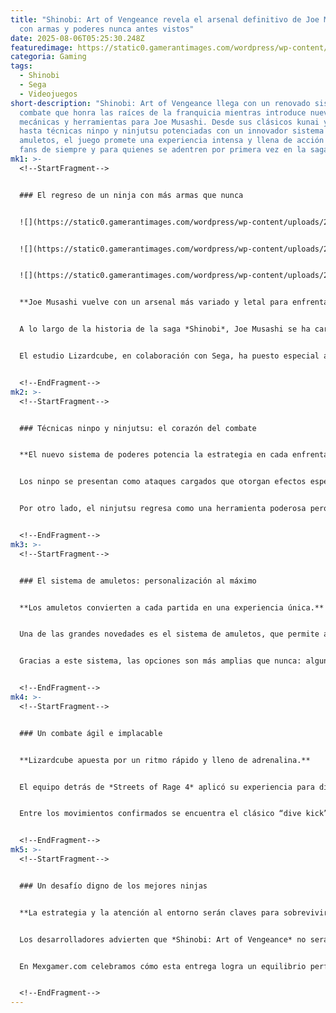 ```yaml
---
title: "Shinobi: Art of Vengeance revela el arsenal definitivo de Joe Musashi
  con armas y poderes nunca antes vistos"
date: 2025-08-06T05:25:30.248Z
featuredimage: https://static0.gamerantimages.com/wordpress/wp-content/uploads/2025/07/shinobi-art-of-vengeance-game-rant-advance-weapons-tools-feature.jpg?q=49&fit=crop&w=1100&h=618&dpr=2
categoria: Gaming
tags:
  - Shinobi
  - Sega
  - Videojuegos
short-description: "Shinobi: Art of Vengeance llega con un renovado sistema de
  combate que honra las raíces de la franquicia mientras introduce nuevas
  mecánicas y herramientas para Joe Musashi. Desde sus clásicos kunai y espadas
  hasta técnicas ninpo y ninjutsu potenciadas con un innovador sistema de
  amuletos, el juego promete una experiencia intensa y llena de acción para los
  fans de siempre y para quienes se adentren por primera vez en la saga."
mk1: >-
  <!--StartFragment-->


  ### El regreso de un ninja con más armas que nunca


  ![](https://static0.gamerantimages.com/wordpress/wp-content/uploads/2025/07/shinobi-art-of-vengeance-game-rant-advance-gameplay-ninpo-great-serpent-sequence.jpg?q=49&fit=crop&w=750&h=422&dpr=2)


  ![](https://static0.gamerantimages.com/wordpress/wp-content/uploads/2025/07/shinobi-art-of-vengeance-game-rant-advance-gameplay-ninpo-great-serpent-sequence-1.jpg?q=49&fit=crop&w=750&h=422&dpr=2)


  ![](https://static0.gamerantimages.com/wordpress/wp-content/uploads/2025/07/shinobi-art-of-vengeance-game-rant-advance-gameplay-ninpo-great-serpent-sequence-2.jpg?q=49&fit=crop&w=750&h=422&dpr=2)


  **Joe Musashi vuelve con un arsenal más variado y letal para enfrentar cualquier desafío.**


  A lo largo de la historia de la saga *Shinobi*, Joe Musashi se ha caracterizado por su dominio de diferentes armas y técnicas ninja. En *Shinobi: Art of Vengeance*, esta tradición se lleva más lejos que nunca, gracias a la incorporación de nuevas mecánicas que amplían sus posibilidades de combate.


  El estudio Lizardcube, en colaboración con Sega, ha puesto especial atención en equilibrar lo clásico con lo innovador. Así, Musashi conserva su icónica espada y sus letales kunai, pero ahora también cuenta con técnicas ninpo, ninjutsu y un novedoso sistema de amuletos que le permite personalizar su estilo de juego como nunca antes.


  <!--EndFragment-->
mk2: >-
  <!--StartFragment-->


  ### Técnicas ninpo y ninjutsu: el corazón del combate


  **El nuevo sistema de poderes potencia la estrategia en cada enfrentamiento.**


  Los ninpo se presentan como ataques cargados que otorgan efectos especiales capaces de cambiar el rumbo de una batalla. Desde romper armaduras enemigas hasta acelerar ejecuciones, estas técnicas permiten adaptar la estrategia según el tipo de rival.


  Por otro lado, el ninjutsu regresa como una herramienta poderosa pero de uso limitado, diseñada para momentos críticos. Estas habilidades no solo refuerzan la esencia ninja de Musashi, sino que también obligan al jugador a pensar con cuidado cuándo y cómo utilizarlas para maximizar su impacto.


  <!--EndFragment-->
mk3: >-
  <!--StartFragment-->


  ### El sistema de amuletos: personalización al máximo


  **Los amuletos convierten a cada partida en una experiencia única.**


  Una de las grandes novedades es el sistema de amuletos, que permite a Musashi potenciar habilidades específicas o modificar ataques. Este añadido brinda una capa extra de personalización, haciendo que cada jugador pueda adaptar el combate a su estilo.


  Gracias a este sistema, las opciones son más amplias que nunca: algunos amuletos mejoran la fuerza de los ninpo, otros aumentan la resistencia, y algunos incluso influyen en la velocidad de ejecución. Así, ningún enfrentamiento será igual, y la rejugabilidad del título se multiplica.


  <!--EndFragment-->
mk4: >-
  <!--StartFragment-->


  ### Un combate ágil e implacable


  **Lizardcube apuesta por un ritmo rápido y lleno de adrenalina.**


  El equipo detrás de *Streets of Rage 4* aplicó su experiencia para diseñar un sistema de combate dinámico en *Shinobi: Art of Vengeance*. Los jugadores deberán mantener el movimiento constante, aprovechar la agilidad de Musashi y enfrentarse tanto a hordas de enemigos como a desafiantes jefes.


  Entre los movimientos confirmados se encuentra el clásico “dive kick”, adaptado al nuevo sistema para conservar la esencia de la saga. Esta mezcla de plataformas y beat ’em up permite transiciones fluidas entre exploración y combate, ofreciendo una experiencia espectacular.


  <!--EndFragment-->
mk5: >-
  <!--StartFragment-->


  ### Un desafío digno de los mejores ninjas


  **La estrategia y la atención al entorno serán claves para sobrevivir.**


  Los desarrolladores advierten que *Shinobi: Art of Vengeance* no será un camino fácil. La clave estará en observar el entorno y seleccionar cuidadosamente a los enemigos, ya que raramente se enfrentará a uno solo. La gestión de recursos, la elección de amuletos y el dominio de las técnicas ninpo y ninjutsu serán esenciales para triunfar.


  En Mexgamer.com celebramos cómo esta entrega logra un equilibrio perfecto entre tradición y modernidad, consolidando a Joe Musashi como uno de los ninjas más icónicos del mundo de los videojuegos. Con su arsenal renovado y su jugabilidad estratégica, *Shinobi: Art of Vengeance* promete ser una de las entregas más intensas y memorables de la saga.


  <!--EndFragment-->
---
```

